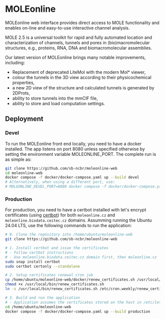 
# MOLEonline

MOLEonline web interface provides direct access to MOLE functionality and enables on-line and easy-to-use interactive channel analysis.

MOLE 2.5 is a universal toolkit for rapid and fully automated location and characterization of channels, tunnels and pores in (bio)macromolecular structures, e.g., proteins, RNA, DNA and biomacromolecular assemblies.

Our latest version of MOLEonline brings many notable improvements, including:

- Replacement of deprecated LiteMol with the modern Mol* viewer,
- colour the tunnels in the 3D view according to their physicochemical properties,
- a new 2D view of the structure and calculated tunnels is generated by 2DProts,
- ability to store tunnels into the mmCIF file,
- ability to store and load computation settings.

## Deployment

### Devel

To run the MOLEonline front end locally, you need to have a docker installed. The app listens on port 8080 unless specified otherwise by setting the environment variable MOLEONLINE_PORT. The complete run is as simple as:

```bash
git clone https://github.com/sb-ncbr/moleonline-web
cd moleonline-web
docker compose -f docker/docker-compose.yaml up --build devel
# Alternatively, when using a different port, use:
# MOLEONLINE_DEVEL_PORT=8888 docker compose -f docker/docker-compose.yaml up --build devel
```

### Production

For production, you need to have a certbot installed with let's encrypt certificates (using [certbot](https://certbot.eff.org/instructions?ws=other&os=snap)) for both `moleonline.cz` and `moleonline.biodata.ceitec.cz` domains. Assumming running the Ubuntu 24.04 LTS, use the following commands to run the application:

```bash
# 0. Clone the repository into /home/ubuntu/moleonline-web
git clone https://github.com/sb-ncbr/moleonline-web

# 1. Install certbot and issue the certificates
# - Follow certbot instructions
# - Use moleonline.biodata.ceitec.cz domain first, then moleonline.cz
sudo snap install certbot
sudo certbot certonly --standalone

# 2. Setup certificates renewal cron job
cp /home/ubuntu/moleonline-web/docker/renew_certificates.sh /usr/local/bin
chmod +x /usr/local/bin/renew_certificates.sh
ln -s /usr/local/bin/renew_certificates.sh /etc/cron.weekly/renew_certificates.sh

# 3. Build and run the application
# - Application assumes the certificates stored on the host in /etc/letsencrypt/live/moleonline.biodata.ceitec.cz directory
cd /home/ubuntu/moleonline-web
docker compose -f docker/docker-compose.yaml up --build production
```
